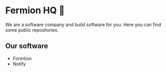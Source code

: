 # Fermion HQ 🏢

We are a software company and build software for you. Here you can find some public repositories.

## Our software

- Formtion
- Notify

  
